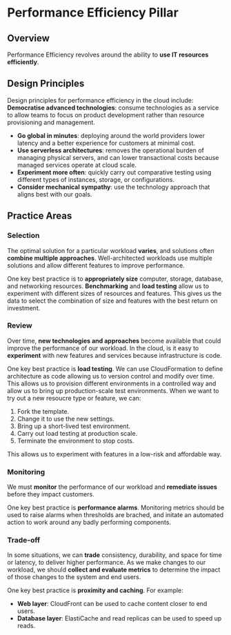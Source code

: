 # Performance Efficiency Pillar
## Overview
Performance Efficiency revolves around the ability to **use IT resources efficiently**. 

## Design Principles
Design principles for performance efficiency in the cloud include:
**Democratise advanced technologies**: consume technologies as a service to allow teams to focus on product development rather than resource provisioning and management.
- **Go global in minutes**: deploying around the world providers lower latency and a better experience for customers at minimal cost.
- **Use serverless architectures**: removes the operational burden of managing physical servers, and can lower transactional costs because managed services operate at cloud scale.
- **Experiment more often**: quickly carry out comparative testing using different types of instances, storage, or configurations.
- **Consider mechanical sympathy**: use the technology approach that aligns best with our goals.

## Practice Areas
### Selection
The optimal solution for a particular workload **varies**, and solutions often **combine multiple approaches**. Well-architected workloads use multiple solutions and allow different features to improve performance.

One key best practice is to **appropriately size** computer, storage, database, and networking resources. **Benchmarking** and **load testing** allow us to experiment with different sizes of resources and features. This gives us the data to select the combination of size and features with the best return on investment.

### Review
Over time, **new technologies and approaches** become available that could improve the performance of our workload. In the cloud, is it easy to **experiment** with new features and services because infrastructure is code.

One key best practice is **load testing**. We can use CloudFormation to define architecture as code allowing us to version control and modify over time. This allows us to provision different environments in a controlled way and allow us to bring up production-scale test environments. When we want to try out a new resoucre type or feature, we can:
1. Fork the template.
2. Change it to use the new settings.
3. Bring up a short-lived test environment.
4. Carry out load testing at production scale.
5. Terminate the environment to stop costs.

This allows us to experiment with features in a low-risk and affordable way.

### Monitoring
We must **monitor** the performance of our workload and **remediate issues** before they impact customers. 

One key best practice is **performance alarms**. Monitoring metrics should be used to raise alarms when thresholds are brached, and initate an automated action to work around any badly performing components.

### Trade-off
In some situations, we can **trade** consistency, durability, and space for time or latency, to deliver higher performance. As we make changes to our workload, we should **collect and evaluate metrics** to determine the impact of those changes to the system and end users.

One key best practice is **proximity and caching**. For example:
- **Web layer**: CloudFront can be used to cache content closer to end users.
- **Database layer**: ElastiCache and read replicas can be used to speed up reads.

